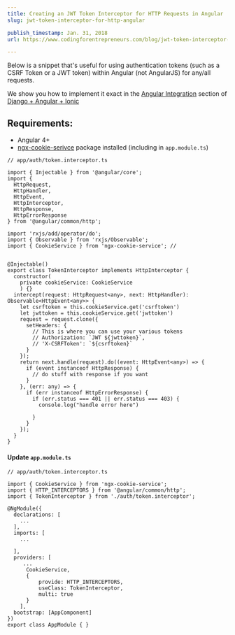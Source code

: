 ```yaml
---
title: Creating an JWT Token Interceptor for HTTP Requests in Angular
slug: jwt-token-interceptor-for-http-angular

publish_timestamp: Jan. 31, 2018
url: https://www.codingforentrepreneurs.com/blog/jwt-token-interceptor-for-http-angular/

---
```


Below is a snippet that's useful for using authentication tokens (such as a CSRF Token or a JWT token) within Angular (not AngularJS) for any/all requests. 

We show you how to implement it exact in the [Angular Integration](https://www.codingforentrepreneurs.com/courses/django-angular-ionic/angular-integration/) section of [Django + Angular + Ionic](https://www.codingforentrepreneurs.com/courses/django-angular-ionic/)


## Requirements:
- Angular 4+
- [ngx-cookie-serivce](https://www.npmjs.com/package/ngx-cookie-service) package installed (including in `app.module.ts`)

```
// app/auth/token.interceptor.ts

import { Injectable } from '@angular/core';
import {
  HttpRequest,
  HttpHandler,
  HttpEvent,
  HttpInterceptor,
  HttpResponse,
  HttpErrorResponse
} from '@angular/common/http';

import 'rxjs/add/operator/do';
import { Observable } from 'rxjs/Observable';
import { CookieService } from 'ngx-cookie-service'; //


@Injectable()
export class TokenInterceptor implements HttpInterceptor {
  constructor(
    private cookieService: CookieService
    ) {}
  intercept(request: HttpRequest<any>, next: HttpHandler): Observable<HttpEvent<any>> {
    let csrftoken = this.cookieService.get('csrftoken')
    let jwttoken = this.cookieService.get('jwttoken')
    request = request.clone({
      setHeaders: {
        // This is where you can use your various tokens
        // Authorization: `JWT ${jwttoken}`,
        // 'X-CSRFToken': `${csrftoken}`
      }
    });
    return next.handle(request).do((event: HttpEvent<any>) => {
      if (event instanceof HttpResponse) {
        // do stuff with response if you want
      }
    }, (err: any) => {
      if (err instanceof HttpErrorResponse) {
        if (err.status === 401 || err.status === 403) {
          console.log("handle error here")
          
        }
      }
    });
  }
}
```

#### Update `app.module.ts`
```
// app/auth/token.interceptor.ts

import { CookieService } from 'ngx-cookie-service';
import { HTTP_INTERCEPTORS } from '@angular/common/http';
import { TokenInterceptor } from './auth/token.interceptor';

@NgModule({
  declarations: [
    ...
  ],
  imports: [
    ...

  ],
  providers: [ 
     ...
      CookieService,
      {
          provide: HTTP_INTERCEPTORS,
          useClass: TokenInterceptor,
          multi: true
      }
    ],
  bootstrap: [AppComponent]
})
export class AppModule { }

```